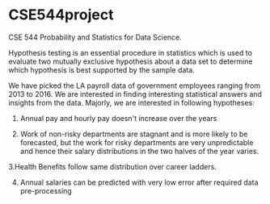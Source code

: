 # CSE544project
CSE 544 Probability and Statistics for Data Science.

Hypothesis testing is an essential procedure in statistics  which is used to evaluate two mutually exclusive hypothesis about a data set to determine which hypothesis is best supported by the sample data.

We have picked the LA payroll data of government employees ranging from 2013 to 2016. We are interested in finding interesting statistical answers and insights from the data. Majorly, we are interested in following hypotheses:

  1. Annual pay and hourly pay doesn't increase over the years
  
  2. Work of non-risky departments are stagnant and is more likely to be forecasted, but the work for risky departments are very unpredictable and hence their salary distributions in the two halves of the year varies.
  
  3.Health Benefits follow same distribution over career ladders.
    
  4. Annual salaries can be predicted with very low error after required data pre-processing
    
